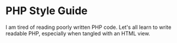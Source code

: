 PHP Style Guide
===============

I am tired of reading poorly written PHP code. Let's all learn to write readable PHP, especially when tangled with an HTML view.
